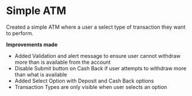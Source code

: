 # Simple ATM 

Created a simple ATM where a user a select type of transaction they want to perform. 

**Improvements made**
- Added Validation and alert message to ensure user cannot withdraw more than is available from the account
- Disable Submit button on Cash Back if user attempts to withdraw more than what is available
- Added Select Option with Deposit and Cash Back options
- Transaction Types are only visible when user selects an option

